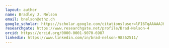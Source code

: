 ```yaml
---
layout: author
name: Bradley J. Nelson
email: bnelson@ethz.ch
google_scholar: https://scholar.google.com/citations?user=lFI6TqAAAAAJ&hl=en
researchgate: https://www.researchgate.net/profile/Brad-Nelson-4
orcid: https://orcid.org/0000-0001-9070-6987
linkedin: https://www.linkedin.com/in/brad-nelson-98362511/
---
```

